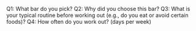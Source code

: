 Q1: What bar do you pick? Q2: Why did you choose this bar? Q3: What is your typical routine before working out (e.g., do you eat or avoid certain foods)? Q4: How often do you work out? (days per week)